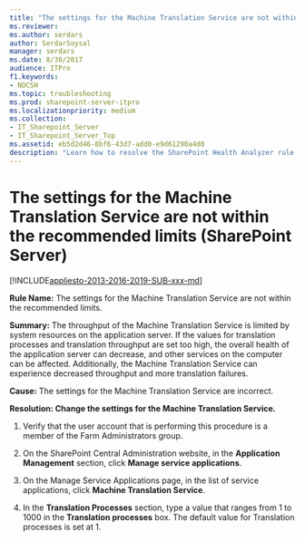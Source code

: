 ```yaml
---
title: "The settings for the Machine Translation Service are not within the recommended limits (SharePoint Server)"
ms.reviewer: 
ms.author: serdars
author: SerdarSoysal
manager: serdars
ms.date: 8/30/2017
audience: ITPro
f1.keywords:
- NOCSH
ms.topic: troubleshooting
ms.prod: sharepoint-server-itpro
ms.localizationpriority: medium
ms.collection:
- IT_Sharepoint_Server
- IT_Sharepoint_Server_Top
ms.assetid: eb5d2d46-8bf6-43d7-add0-e9d61290a4d0
description: "Learn how to resolve the SharePoint Health Analyzer rule: The settings for the Machine Translation Service are not within the recommended limits, for SharePoint Server."
---
```


# The settings for the Machine Translation Service are not within the recommended limits (SharePoint Server)

[!INCLUDE[appliesto-2013-2016-2019-SUB-xxx-md](../includes/appliesto-2013-2016-2019-SUB-xxx-md.md)]
  
 **Rule Name:** The settings for the Machine Translation Service are not within the recommended limits. 
  
 **Summary:** The throughput of the Machine Translation Service is limited by system resources on the application server. If the values for translation processes and translation throughput are set too high, the overall health of the application server can decrease, and other services on the computer can be affected. Additionally, the Machine Translation Service can experience decreased throughput and more translation failures. 
  
 **Cause:** The settings for the Machine Translation Service are incorrect. 
  
 **Resolution: Change the settings for the Machine Translation Service.**
  
1. Verify that the user account that is performing this procedure is a member of the Farm Administrators group.
    
2. On the SharePoint Central Administration website, in the **Application Management** section, click **Manage service applications**.
    
3. On the Manage Service Applications page, in the list of service applications, click **Machine Translation Service**.
    
4. In the **Translation Processes** section, type a value that ranges from 1 to 1000 in the **Translation processes** box. The default value for Translation processes is set at 1. 
    


